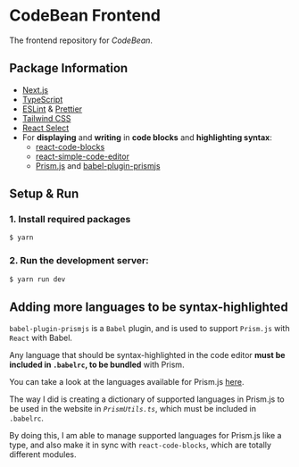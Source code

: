 # CodeBean Frontend

The frontend repository for _CodeBean_.

## Package Information

- [Next.js](https://nextjs.org/)
- [TypeScript](https://www.typescriptlang.org/)
- [ESLint](https://eslint.org/) & [Prettier](https://prettier.io/)
- [Tailwind CSS](https://tailwindcss.com/)
- [React Select](https://react-select.com/home)
- For **displaying** and **writing** in **code blocks** and **highlighting syntax**:
    - [react-code-blocks](https://github.com/rajinwonderland/react-code-blocks)
    - [react-simple-code-editor](https://github.com/satya164/react-simple-code-editor)
    - [Prism.js](https://prismjs.com/) and [babel-plugin-prismjs](https://github.com/mAAdhaTTah/babel-plugin-prismjs)

## Setup & Run

### 1. Install required packages

```bash
$ yarn
```

### 2. Run the development server:

```bash
$ yarn run dev
```

## Adding more languages to be syntax-highlighted

`babel-plugin-prismjs` is a `Babel` plugin, and is used to support `Prism.js` with `React` with Babel.

Any language that should be syntax-highlighted in the code editor **must be included in `.babelrc`, to be bundled** with Prism.

You can take a look at the languages available for Prism.js [here](https://prismjs.com/).

The way I did is creating a dictionary of supported languages in Prism.js to be used in the website in _`PrismUtils.ts`_, which must be included in `.babelrc`. 

By doing this, I am able to manage supported languages for Prism.js like a type, and also make it in sync with `react-code-blocks`, which are totally different modules.
